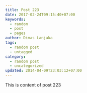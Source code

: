 ```yaml
---
title: Post 223
date: 2017-02-24T09:15:40+07:00
keywords:
  - random
  - post
  - pages
author: Dimas Lanjaka
tags:
  - random post
  - untagged
category:
  - random post
  - uncategorized
updated: 2014-04-09T23:03:12+07:00
---
```

This is content of post 223